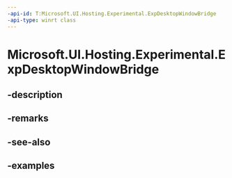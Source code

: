 ```yaml
---
-api-id: T:Microsoft.UI.Hosting.Experimental.ExpDesktopWindowBridge
-api-type: winrt class
---
```


# Microsoft.UI.Hosting.Experimental.ExpDesktopWindowBridge

<!--
public sealed class ExpDesktopWindowBridge : Microsoft.UI.Hosting.Experimental.IExpContentBridge, System.IDisposable
-->


## -description

## -remarks

## -see-also

## -examples


